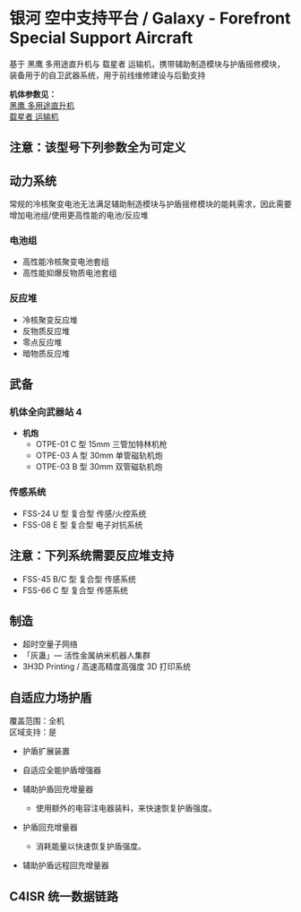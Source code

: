 # 银河 空中支持平台  / Galaxy - Forefront Special Support Aircraft

基于 黑鹰 多用途直升机与 载星者 运输机，携带辅助制造模块与护盾摇修模块，装备用于的自卫武器系统，用于前线维修建设与后勤支持

**机体参数见：**  
[黑鹰 多用途直升机](./UH-60%20Utility%20Helicopter.md)  
[载星者 运输机](./C-5%20Conveyor.md)

## 注意：该型号下列参数全为可定义

## 动力系统

常规的冷核聚变电池无法满足辅助制造模块与护盾摇修模块的能耗需求，因此需要增加电池组/使用更高性能的电池/反应堆

### 电池组

- 高性能冷核聚变电池套组
- 高性能抑爆反物质电池套组

### 反应堆

- 冷核聚变反应堆
- 反物质反应堆
- 零点反应堆
- 暗物质反应堆

## 武备

### 机体全向武器站 4

- **机炮**
  - OTPE-01 C 型 15mm 三管加特林机枪
  - OTPE-03 A 型 30mm 单管磁轨机炮
  - OTPE-03 B 型 30mm 双管磁轨机炮

### 传感系统

- FSS-24 U 型 复合型 传感/火控系统
- FSS-08 E 型 复合型 电子对抗系统

## 注意：下列系统需要反应堆支持

- FSS-45 B/C 型 复合型 传感系统
- FSS-66 C 型 复合型 传感系统

## 制造

- 超时空量子网络
- 「灰蛊」— 活性金属纳米机器人集群
- 3H3D Printing / 高速高精度高强度 3D 打印系统

## 自适应力场护盾

覆盖范围：全机  
区域支持：是

- 护盾扩展装置

- 自适应全能护盾增强器

- 辅助护盾回充增量器
  - 使用额外的电容注电器装料，来快速恢复护盾强度。

- 护盾回充增量器
  - 消耗能量以快速恢复护盾强度。

- 辅助护盾远程回充增量器

## C4ISR 统一数据链路
